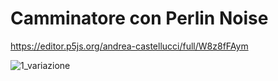 # Camminatore con Perlin Noise

https://editor.p5js.org/andrea-castellucci/full/W8z8fFAym

![1_variazione](https://user-images.githubusercontent.com/75098849/111696217-5921db00-8834-11eb-8063-63398bd76cd0.jpg)

